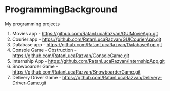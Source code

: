# ProgrammingBackground
My programming projects
1. Movies app - https://github.com/RatanLucaRazvan/GUIMovieApp.git
2. Courier app - https://github.com/RatanLucaRazvan/GUICourierApp.git
3. Database app - https://github.com/RatanLucaRazvan/DatabaseApp.git
4. Console Game - Obstruction - https://github.com/RatanLucaRazvan/ConsoleGame.git
5. Internship App - https://github.com/RatanLucaRazvan/InternshipApp.git
6. Snowboarder Game - https://github.com/RatanLucaRazvan/SnowboarderGame.git
7. Delivery Driver Game - https://github.com/RatanLucaRazvan/Delivery-Driver-Game.git
